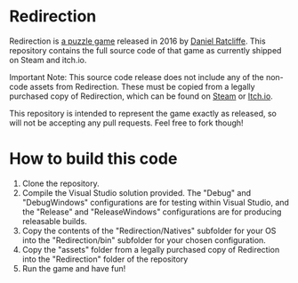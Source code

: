 # Redirection

Redirection is [a puzzle game](http://www.redirectiongame.com) released in 2016 by [Daniel Ratcliffe](http://www.twitter.com/DanTwohundred). This repository contains the full source code of that game as currently shipped on Steam and itch.io.

Important Note: This source code release does not include any of the non-code assets from Redirection. These must be copied from a legally purchased copy of Redirection, which can be found on [Steam](https://store.steampowered.com/app/305760/Redirection/) or [Itch.io](https://dan200.itch.io/redirection).

This repository is intended to represent the game exactly as released, so will not be accepting any pull requests. Feel free to fork though!

# How to build this code

1) Clone the repository.
2) Compile the Visual Studio solution provided. The "Debug" and "DebugWindows" configurations are for testing within Visual Studio, and the "Release" and "ReleaseWindows" configurations are for producing releasable builds.
3) Copy the contents of the "Redirection/Natives" subfolder for your OS into the "Redirection/bin" subfolder for your chosen configuration.
4) Copy the "assets" folder from a legally purchased copy of Redirection into the "Redirection" folder of the repository
5) Run the game and have fun!
